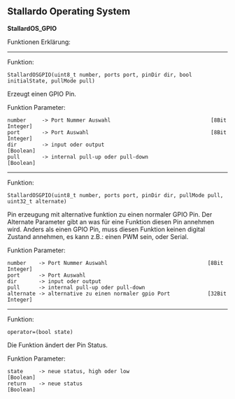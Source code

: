 ## **Stallardo Operating System**
**StallardOS_GPIO**


Funktionen Erklärung:

_________________________________________________________________________________________


Funktion:
```
StallardOSGPIO(uint8_t number, ports port, pinDir dir, bool initialState, pullMode pull)
```
Erzeugt einen GPIO Pin.

Funktion Parameter:
```
number     -> Port Nummer Auswahl                                [8Bit Integer]
port       -> Port Auswahl                                       [8Bit Integer]
dir        -> input oder output                                  [Boolean]
pull       -> internal pull-up oder pull-down                    [Boolean]
```


_______________________________________________________________


Funktion:
```
StallardOSGPIO(uint8_t number, ports port, pinDir dir, pullMode pull, uint32_t alternate)
```

Pin erzeugung mit alternative funktion zu einen normaler GPIO Pin.
Der Alternate Parameter gibt an was für eine Funktion diesen Pin annehmen wird. 
Anders als einen GPIO Pin, muss diesen Funktion keinen digital Zustand annehmen, 
es kann z.B.: einen PWM sein, oder Serial.

Funktion Parameter:
```
number    -> Port Nummer Auswahl                                [8Bit Integer]
port      -> Port Auswahl
dir       -> input oder output 
pull      -> internal pull-up oder pull-down 
alternate -> alternative zu einen normaler gpio Port            [32Bit Integer]
```
_______________________________________________________________


Funktion:
```
operator=(bool state)
```

Die Funktion ändert der Pin Status.

Funktion Parameter:
```
state     -> neue status, high oder low                            [Boolean]
return    -> neue status                                           [Boolean]
```

